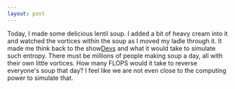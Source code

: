 ```yaml
---
layout: post
---
```


Today, I made some delicious lentil soup. I added a bit of heavy cream into it and watched the vortices within the soup as I moved my ladle through it. It made me think back to the show[Devs](https://www.imdb.com/title/tt8134186/) and what it would take to simulate such entropy. There must be millions of people making soup a day, all with their own little vortices. How many FLOPS would it take to reverse everyone's soup that day? I feel like we are not even close to the computing power to simulate that.  